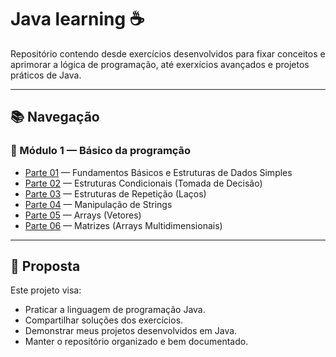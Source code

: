 # Java learning ☕


Repositório contendo desde exercícios desenvolvidos para fixar conceitos e aprimorar a lógica de programação, até exerxícios avançados e projetos práticos de Java.

---

## 📚 Navegação

### 🔗 Módulo 1 — Básico da programção

- [Parte 01](./Modulo%201/src/Fundamentos_Básicos_e_Estruturas_de_Dados_Simples) — Fundamentos Básicos e Estruturas de Dados Simples
- [Parte 02](./m2_Estruturas_Condicionais) — Estruturas Condicionais (Tomada de Decisão)
- [Parte 03](./m3_Estruturas_de_Repetição) — Estruturas de Repetição (Laços)
- [Parte 04](./m4_Manipulação_de_Strings) — Manipulação de Strings
- [Parte 05](./m5_Arrays_(Vetores)) — Arrays (Vetores)
- [Parte 06](./m6_Matrizes_(Arrays_Multidimensionais)) — Matrizes (Arrays Multidimensionais)

---

## 🚀 Proposta

Este projeto visa:

- Praticar a linguagem de programação Java.
- Compartilhar soluções dos exercícios.
- Demonstrar meus projetos desenvolvidos em Java.
- Manter o repositório organizado e bem documentado.